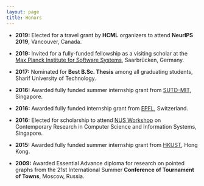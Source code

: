 ```yaml
---
layout: page
title: Honors
---
```

- <b>2019:</b> Elected for a travel grant by <b>HCML</b> organizers to attend <b>NeurIPS 2019</b>, Vancouver, Canada. 

- <b>2019:</b> Invited for a fully-funded fellowship as a visiting scholar at the <a href="https://machineteaching.mpi-sws.org/index.html"> Max Planck Institute for Software Systems</a>, Saarbrücken, Germany. 

- <b>2017:</b> Nominated for <b>Best B.Sc. Thesis</b> among all graduating students, Sharif University of Technology.

- <b>2016:</b> Awarded fully funded summer internship grant from <a href="http://www.sutd.edu.sg/About-Us/Collaborations/MIT">SUTD-MIT</a>, Singapore.

- <b>2016:</b> Awarded fully funded internship grant from <a href="https://www.epfl.ch/">EPFL</a>, Switzerland.

- <b>2016:</b> Elected for scholarship to attend <a href= "http://www.nus.edu.sg/">NUS Workshop</a> on Contemporary Research in Computer Science and Information Systems, Singapore.

- <b>2015:</b> Awarded fully funded summer internship grant from <a href="http://www.ust.hk/">HKUST</a>, Hong Kong.

- <b>2009:</b> Awarded Essential Advance diploma for research on pointed graphs from the 21st International Summer
<b>Conference of Tournament of Towns</b>, Moscow, Russia. 


<!--
My name is Inigo Montoya. I have the following qualities:

- I rock a great mustache
- I'm extremely loyal to my family

What else do you need?

### my history

To be honest, I'm having some trouble remembering right now, so why don't you just watch [my movie](http://en.wikipedia.org/wiki/The_Princess_Bride_%28film%29) and it will answer **all** your questions. -->
